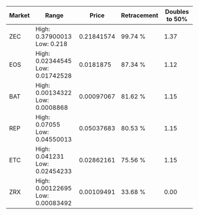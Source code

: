 | Market | Range | Price| Retracement | Doubles to 50% |
| --- | --- | --- | --- | --- |
| ZEC | High: 0.37900013<br />Low: 0.218 | 0.21841574 | 99.74 % | 1.37 |
| EOS | High: 0.02344545<br />Low: 0.01742528 | 0.0181875 | 87.34 % | 1.12 |
| BAT | High: 0.00134322<br />Low: 0.0008868 | 0.00097067 | 81.62 % | 1.15 |
| REP | High: 0.07055<br />Low: 0.04550013 | 0.05037683 | 80.53 % | 1.15 |
| ETC | High: 0.041231<br />Low: 0.02454233 | 0.02862161 | 75.56 % | 1.15 |
| ZRX | High: 0.00122695<br />Low: 0.00083492 | 0.00109491 | 33.68 % | 0.00 |

